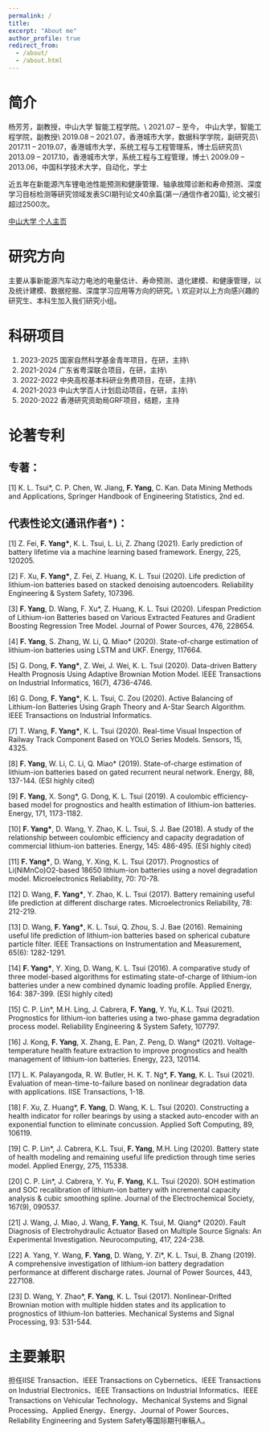 ```yaml
---
permalink: /
title: 
excerpt: "About me"
author_profile: true
redirect_from: 
  - /about/
  - /about.html
---
```


简介
======
杨芳芳，副教授，中山大学 智能工程学院。\\
2021.07 – 至今，  中山大学，智能工程学院，副教授\\
2019.08 – 2021.07，香港城市大学，数据科学学院，副研究员\\
2017.11 – 2019.07，香港城市大学，系统工程与工程管理系，博士后研究员\\
2013.09 – 2017.10，香港城市大学，系统工程与工程管理，博士\\
2009.09 – 2013.06，中国科学技术大学，自动化，学士<br />

近五年在新能源汽车锂电池性能预测和健康管理、轴承故障诊断和寿命预测、深度学习目标检测等研究领域发表SCI期刊论文40余篇(第一/通信作者20篇), 论文被引超过2500次。

[中山大学 个人主页](https://ise.sysu.edu.cn/teacher/teacher02/1393058.htm)

研究方向
======
主要从事新能源汽车动力电池的电量估计、寿命预测、退化建模、和健康管理，以及统计建模、数据挖掘、深度学习应用等方向的研究。\\
欢迎对以上方向感兴趣的研究生、本科生加入我们研究小组。

科研项目
======
1. 2023-2025 国家自然科学基金青年项目，在研，主持\\
2. 2021-2024 广东省粤深联合项目，在研，主持\\
3. 2022-2022 中央高校基本科研业务费项目，在研，主持\\
4. 2021-2023 中山大学百人计划启动项目，在研，主持\\
5. 2020-2022 香港研究资助局GRF项目，结题，主持

论著专利
======
专著：
----
[1] K. L. Tsui*, C. P. Chen, W. Jiang, **F. Yang**, C. Kan. Data Mining Methods and Applications, Springer Handbook of Engineering Statistics, 2nd ed.

代表性论文(通讯作者*)：
----
[1] Z. Fei, **F. Yang\***, K. L. Tsui, L. Li, Z. Zhang (2021). Early prediction of battery lifetime via a machine learning based framework. Energy, 225, 120205. 

[2] F. Xu, **F. Yang\***, Z. Fei, Z. Huang, K. L. Tsui (2020). Life prediction of lithium-ion batteries based on stacked denoising autoencoders. Reliability Engineering & System Safety, 107396. 

[3] **F. Yang**, D. Wang, F. Xu\*, Z. Huang, K. L. Tsui (2020). Lifespan Prediction of Lithium-ion Batteries based on Various Extracted Features and Gradient Boosting Regression Tree Model. Journal of Power Sources, 476, 228654.

[4] **F. Yang**, S. Zhang, W. Li, Q. Miao\* (2020). State-of-charge estimation of lithium-ion batteries using LSTM and UKF. Energy, 117664. 

[5] G. Dong, **F. Yang\***, Z. Wei, J. Wei, K. L. Tsui (2020). Data-driven Battery Health Prognosis Using Adaptive Brownian Motion Model. IEEE Transactions on Industrial Informatics, 16(7), 4736-4746. 

[6] G. Dong, **F. Yang\***, K. L. Tsui, C. Zou (2020). Active Balancing of Lithium-Ion Batteries Using Graph Theory and A-Star Search Algorithm. IEEE Transactions on Industrial Informatics. 

[7] T. Wang, **F. Yang\***, K. L. Tsui (2020). Real-time Visual Inspection of Railway Track Component Based on YOLO Series Models. Sensors, 15, 4325. 

[8] **F. Yang**, W. Li, C. Li, Q. Miao\* (2019). State-of-charge estimation of lithium-ion batteries based on gated recurrent neural network. Energy, 88, 137-144. (ESI highly cited)

[9] **F. Yang**, X. Song\*, G. Dong, K. L. Tsui (2019). A coulombic efficiency-based model for prognostics and health estimation of lithium-ion batteries. Energy, 171, 1173-1182. 

[10] **F. Yang\***, D. Wang, Y. Zhao, K. L. Tsui, S. J. Bae (2018). A study of the relationship between coulombic efficiency and capacity degradation of commercial lithium-ion batteries. Energy, 145: 486-495. (ESI highly cited)

[11] **F. Yang\***, D. Wang, Y. Xing, K. L. Tsui (2017). Prognostics of Li(NiMnCo)O2-based 18650 lithium-ion batteries using a novel degradation model. Microelectronics Reliability, 70: 70-78. 

[12] D. Wang, **F. Yang\***, Y. Zhao, K. L. Tsui (2017). Battery remaining useful life prediction at different discharge rates. Microelectronics Reliability, 78: 212-219. 

[13] D. Wang, **F. Yang\***, K. L. Tsui, Q. Zhou, S. J. Bae (2016). Remaining useful life prediction of lithium-ion batteries based on spherical cubature particle filter. IEEE Transactions on Instrumentation and Measurement, 65(6): 1282-1291. 

[14] **F. Yang\***, Y. Xing, D. Wang, K. L. Tsui (2016). A comparative study of three model-based algorithms for estimating state-of-charge of lithium-ion batteries under a new combined dynamic loading profile. Applied Energy, 164: 387-399. (ESI highly cited)

[15] C. P. Lin\*, M.H. Ling, J. Cabrera, **F. Yang**, Y. Yu, K.L. Tsui (2021). Prognostics for lithium-ion batteries using a two-phase gamma degradation process model. Reliability Engineering & System Safety, 107797. 

[16] J. Kong, **F. Yang**, X. Zhang, E. Pan, Z. Peng, D. Wang\* (2021). Voltage-temperature health feature extraction to improve prognostics and health management of lithium-ion batteries. Energy, 223, 120114. 

[17] L. K. Palayangoda, R. W. Butler, H. K. T. Ng\*, **F. Yang**, K. L. Tsui (2021). Evaluation of mean-time-to-failure based on nonlinear degradation data with applications. IISE Transactions, 1-18. 

[18] F. Xu, Z. Huang\*, **F. Yang**, D. Wang, K. L. Tsui (2020). Constructing a health indicator for roller bearings by using a stacked auto-encoder with an exponential function to eliminate concussion. Applied Soft Computing, 89, 106119. 

[19] C. P. Lin\*, J. Cabrera, K.L. Tsui, **F. Yang**, M.H. Ling (2020). Battery state of health modeling and remaining useful life prediction through time series model. Applied Energy, 275, 115338. 

[20] C. P. Lin\*, J. Cabrera, Y. Yu, **F. Yang**, K.L. Tsui (2020). SOH estimation and SOC recalibration of lithium-ion battery with incremental capacity analysis & cubic smoothing spline. Journal of the Electrochemical Society, 167(9), 090537. 

[21] J. Wang, J. Miao, J. Wang, **F. Yang**, K. Tsui, M. Qiang\* (2020). Fault Diagnosis of Electrohydraulic Actuator Based on Multiple Source Signals: An Experimental Investigation. Neurocomputing, 417, 224-238. 

[22] A. Yang, Y. Wang, **F. Yang**, D. Wang, Y. Zi\*, K. L. Tsui, B. Zhang (2019). A comprehensive investigation of lithium-ion battery degradation performance at different discharge rates.  Journal of Power Sources, 443, 227108. 

[23] D. Wang, Y. Zhao\*, **F. Yang**, K. L. Tsui (2017). Nonlinear-Drifted Brownian motion with multiple hidden states and its application to prognostics of lithium-Ion batteries. Mechanical Systems and Signal Processing, 93: 531-544. 

主要兼职
======
担任IISE Transaction、IEEE Transactions on Cybernetics、IEEE Transactions on Industrial Electronics、IEEE Transactions on Industrial Informatics、IEEE Transactions on Vehicular Technology、Mechanical Systems and Signal Processing、Applied Energy、Energy、Journal of Power Sources、Reliability Engineering and System Safety等国际期刊审稿人。
